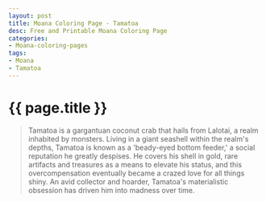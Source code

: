 ```yaml
---
layout: post
title: Moana Coloring Page - Tamatoa
desc: Free and Printable Moana Coloring Page
categories: 
- Moana-coloring-pages
tags:
- Moana
- Tamatoa
---
```

{{ page.title }}
================

> Tamatoa is a gargantuan coconut crab that hails from Lalotai, a realm inhabited by monsters. Living in a giant seashell within the realm's depths, Tamatoa is known as a 'beady-eyed bottom feeder,' a social reputation he greatly despises. He covers his shell in gold, rare artifacts and treasures as a means to elevate his status, and this overcompensation eventually became a crazed love for all things shiny. An avid collector and hoarder, Tamatoa's materialistic obsession has driven him into madness over time.

